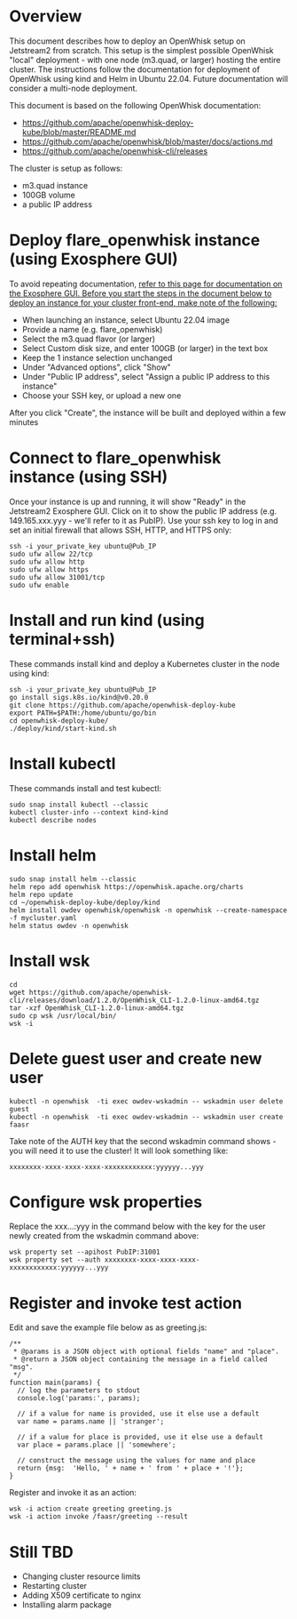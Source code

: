 # Overview

This document describes how to deploy an OpenWhisk setup on Jetstream2 from scratch. This setup is the simplest possible OpenWhisk "local" deployment - with one node (m3.quad, or larger) hosting the entire cluster. The instructions follow the documentation for deployment of OpenWhisk using kind and Helm in Ubuntu 22.04. Future documentation will consider a multi-node deployment.

This document is based on the following OpenWhisk documentation: 

* https://github.com/apache/openwhisk-deploy-kube/blob/master/README.md
* https://github.com/apache/openwhisk/blob/master/docs/actions.md
* https://github.com/apache/openwhisk-cli/releases

The cluster is setup as follows:

* m3.quad instance
* 100GB volume
* a public IP address

# Deploy flare_openwhisk instance (using Exosphere GUI)

To avoid repeating documentation, [refer to this page for documentation on the Exosphere GUI. Before you start the steps in the document below to deploy an instance for your cluster front-end, make note of the following:](https://docs.jetstream-cloud.org/ui/exo/exo/)

* When launching an instance, select Ubuntu 22.04 image
* Provide a name (e.g. flare_openwhisk)
* Select the m3.quad flavor (or larger)
* Select Custom disk size, and enter 100GB (or larger) in the text box
* Keep the 1 instance selection unchanged
* Under "Advanced options", click "Show"
* Under "Public IP address", select "Assign a public IP address to this instance"
* Choose your SSH key, or upload a new one

After you click "Create", the instance will be built and deployed within a few minutes

# Connect to flare_openwhisk instance (using SSH)

Once your instance is up and running, it will show "Ready" in the Jetstream2 Exosphere GUI. Click on it to show the public IP address (e.g. 149.165.xxx.yyy - we'll refer to it as PubIP). Use your ssh key to log in and set an initial firewall that allows SSH, HTTP, and HTTPS only:

```
ssh -i your_private_key ubuntu@Pub_IP
sudo ufw allow 22/tcp
sudo ufw allow http
sudo ufw allow https
sudo ufw allow 31001/tcp
sudo ufw enable
```

# Install and run kind (using terminal+ssh)

These commands install kind and deploy a Kubernetes cluster in the node using kind:

```
ssh -i your_private_key ubuntu@Pub_IP
go install sigs.k8s.io/kind@v0.20.0
git clone https://github.com/apache/openwhisk-deploy-kube
export PATH=$PATH:/home/ubuntu/go/bin
cd openwhisk-deploy-kube/
./deploy/kind/start-kind.sh
```

# Install kubectl

These commands install and test kubectl:

```
sudo snap install kubectl --classic
kubectl cluster-info --context kind-kind
kubectl describe nodes
```

# Install helm

```
sudo snap install helm --classic
helm repo add openwhisk https://openwhisk.apache.org/charts
helm repo update
cd ~/openwhisk-deploy-kube/deploy/kind
helm install owdev openwhisk/openwhisk -n openwhisk --create-namespace -f mycluster.yaml
helm status owdev -n openwhisk
```

# Install wsk

```
cd
wget https://github.com/apache/openwhisk-cli/releases/download/1.2.0/OpenWhisk_CLI-1.2.0-linux-amd64.tgz
tar -xzf OpenWhisk_CLI-1.2.0-linux-amd64.tgz
sudo cp wsk /usr/local/bin/
wsk -i
```

# Delete guest user and create new user

```
kubectl -n openwhisk  -ti exec owdev-wskadmin -- wskadmin user delete guest
kubectl -n openwhisk  -ti exec owdev-wskadmin -- wskadmin user create faasr
```

Take note of the AUTH key that the second wskadmin command shows - you will need it to use the cluster! It will look something like:

```
xxxxxxxx-xxxx-xxxx-xxxx-xxxxxxxxxxxx:yyyyyy...yyy
```

# Configure wsk properties

Replace the xxx...:yyy in the command below with the key for the user newly created from the wskadmin command above:

```
wsk property set --apihost PubIP:31001
wsk property set --auth xxxxxxxx-xxxx-xxxx-xxxx-xxxxxxxxxxxx:yyyyyy...yyy
```

# Register and invoke test action

Edit and save the example file below as as greeting.js:

```
/**
 * @params is a JSON object with optional fields "name" and "place".
 * @return a JSON object containing the message in a field called "msg".
 */
function main(params) {
  // log the parameters to stdout
  console.log('params:', params);

  // if a value for name is provided, use it else use a default
  var name = params.name || 'stranger';

  // if a value for place is provided, use it else use a default
  var place = params.place || 'somewhere';

  // construct the message using the values for name and place
  return {msg:  'Hello, ' + name + ' from ' + place + '!'};
}
```

Register and invoke it as an action:

```
wsk -i action create greeting greeting.js
wsk -i action invoke /faasr/greeting --result
```

# Still TBD

* Changing cluster resource limits
* Restarting cluster
* Adding X509 certificate to nginx
* Installing alarm package

